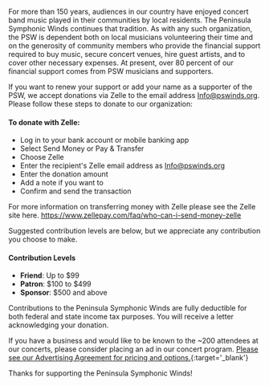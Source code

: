 For more than 150 years, audiences in our country have enjoyed concert band music played in their communities by local residents. The Peninsula Symphonic Winds continues that tradition.   As with any such organization, the PSW is dependent both on local musicians volunteering their time and on the generosity of community members who provide the financial support required to buy music, secure concert venues, hire guest artists, and to cover other necessary expenses. At present, over 80 percent of our financial support comes from PSW musicians and supporters.

If you want to renew your support or add your name as a supporter of the PSW, we accept donations via Zelle to the email address Info@pswinds.org. Please follow these steps to donate to our organization:

#### To donate with Zelle:
* Log in to your bank account or mobile banking app
* Select Send Money or Pay & Transfer
* Choose Zelle
* Enter the recipient's Zelle email address as Info@pswinds.org
* Enter the donation amount
* Add a note if you want to
* Confirm and send the transaction

For more information on transferring money with Zelle please see the Zelle site here.  https://www.zellepay.com/faq/who-can-i-send-money-zelle

Suggested contribution levels are below, but we appreciate any contribution you choose to make.
#### Contribution Levels
* **Friend**: Up to $99
* **Patron**: $100 to $499
* **Sponsor**: $500 and above

Contributions to the Peninsula Symphonic Winds are fully deductible for both federal and state income tax purposes.  You will receive a letter acknowledging your donation.

If you have a business and would like to be known to the ~200 attendees at our concerts, please consider placing an ad in our concert program.  [Please see our Advertising Agreement for pricing and options.](psw_ad.pdf){:target='_blank'}

Thanks for supporting the Peninsula Symphonic Winds!
